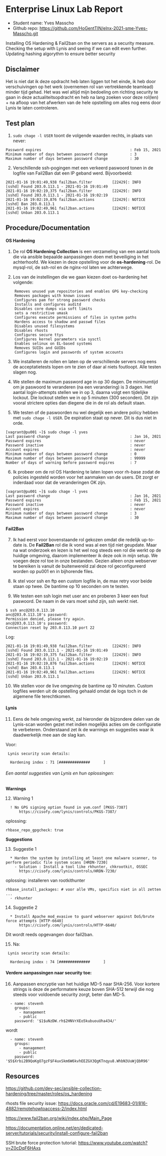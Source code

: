 # Enterprise Linux Lab Report

- Student name: Yves Masscho
- Github repo: <https://github.com/HoGentTIN/elnx-2021-sme-Yves-Masscho.git>

Installing OS Hardening & Fail2ban on the servers as a security measure.
Checking the setup with Lynis and seeing if we can edit even further.
Updating hashing algorythm to ensure better security

## Disclaimer

Het is niet dat ik deze opdracht heb laten liggen tot het einde, ik heb door verschuivingen op het werk (overnemen rol van vertrekkende teamlead) minder tijd gehad. Het was wel altijd mijn bedoeling om richting security te gaan in deze actualiteitsopdracht en heb na lang zoeken voor deze rol(len) + na afloop van het afwerken van de hele opstelling om alles nog eens door Lynis te laten controleren.

## Test plan

1. `sudo chage -l USER` toont de volgende waarden rechts, in plaats van never:

```
Password expires                                        : Feb 15, 2021
Minimum number of days between password change          : 3
Maximum number of days between password change          : 30
```

2. Verschillende ssh-pogingen met een verkeerd paswoord tonen in de logfile van Fail2Ban dat een IP geband werd. Bijvoorbeeld:
```
2021-01-16 19:01:49,938 fail2ban.filter         [22429]: INFO    [sshd] Found 203.0.113.1 - 2021-01-16 19:01:49
2021-01-16 19:02:19,375 fail2ban.filter         [22429]: INFO    [sshd] Found 203.0.113.1 - 2021-01-16 19:02:19
2021-01-16 19:02:19,876 fail2ban.actions        [22429]: NOTICE  [sshd] Ban 203.0.113.1
2021-01-16 19:02:49,961 fail2ban.actions        [22429]: NOTICE  [sshd] Unban 203.0.113.1
```

## Procedure/Documentation

#### OS Hardening

1. De rol **OS Hardening Collection** is een verzameling van een aantal tools die via ansible bepaalde aanpassingen doen met beveiliging in het achterhoofd. We kiezen in deze opstelling voor de **os-hardening**-rol. De mysql-rol, de ssh-rol en de nginx-rol laten we achterwege.  


2. Los van de instellingen die we gaan kiezen doet os-hardening het volgende:
```
    Removes unused yum repositories and enables GPG key-checking
    Removes packages with known issues
    Configures pam for strong password checks
    Installs and configures auditd
    Disables core dumps via soft limits
    sets a restrictive umask
    Configures execute permissions of files in system paths
    Hardens access to shadow and passwd files
    Disables unused filesystems
    Disables rhosts
    Configures secure ttys
    Configures kernel parameters via sysctl
    Enables selinux on EL-based systems
    Removes SUIDs and GUIDs
    Configures login and passwords of system accounts
```

3. We installeren de rollen en laten op de verschillende servers nog eens de acceptatietests lopen om te zien of daar al niets foutloopt. Alle testen slagen nog.

4. We stellen de maximum password age in op 30 dagen. De minimumtijd om je paswoord te veranderen (na een verandering) is 3 dagen. Het aantal login-attempts stellen we in op 3, daarna volgt een tijdelijke lockout. Die lockout stellen we in op 5 minuten (300 seconden). Dit zijn vooral strictere opties dan diegene die in de rol als default staan.

5. We testen of de paswoorden nu wel degelijk een andere policy hebben met `sudo chage -l USER`. De expiration staat op never. Dit is dus niet in orde. 
```
[vagrant@pu001 ~]$ sudo chage -l yves
Last password change                                    : Jan 16, 2021
Password expires                                        : never
Password inactive                                       : never
Account expires                                         : never
Minimum number of days between password change          : 0
Maximum number of days between password change          : 99999
Number of days of warning before password expires       : 7
```

6. Ik probeer om de rol OS Hardening te laten lopen voor rh-base zodat de policies ingesteld worden voor het aanmaken van de users. Dit zorgt er inderdaad voor dat de veranderingen OK zijn.
```
[vagrant@pu001 ~]$ sudo chage -l yves
Last password change                                    : Jan 16, 2021
Password expires                                        : Feb 15, 2021
Password inactive                                       : never
Account expires                                         : never
Minimum number of days between password change          : 3
Maximum number of days between password change          : 30
```

#### Fail2Ban

7. Ik had eerst voor bovenstaande rol gekozen omdat die redelijk up-to-date is. De **Fail2Ban** rol die ik vond was al een tijd niet geupdate. Maar na wat onderzoek en lezen is het wel nog steeds een rol die werkt op de huidige omgeving, daarom implementeer ik deze ook in mijn setup. We voegen deze rol toe in onze bestanden. Gezien alleen onze webserver te bereiken is vanuit de buitenwereld zal deze rol geconfigureerd worden op pu001 en in bijhorende files.

8. Ik stel voor ssh en ftp een custom logfile in, de max retry voor beide staan op twee. De bantime op 10 seconden om te testen.

9. We testen een ssh login met user anc en proberen 3 keer een fout paswoord. De naam in de vars moet sshd zijn, ssh werkt niet.
```
$ ssh anc@203.0.113.10
anc@203.0.113.10's password:
Permission denied, please try again.
anc@203.0.113.10's password:
Connection reset by 203.0.113.10 port 22

```
Log:
```
2021-01-16 19:01:49,938 fail2ban.filter         [22429]: INFO    [sshd] Found 203.0.113.1 - 2021-01-16 19:01:49
2021-01-16 19:02:19,375 fail2ban.filter         [22429]: INFO    [sshd] Found 203.0.113.1 - 2021-01-16 19:02:19
2021-01-16 19:02:19,876 fail2ban.actions        [22429]: NOTICE  [sshd] Ban 203.0.113.1
2021-01-16 19:02:49,961 fail2ban.actions        [22429]: NOTICE  [sshd] Unban 203.0.113.1
```

10. We stellen voor de live omgeving de bantime op 10 minuten. Custom logfiles werden uit de opstelling gehaald omdat de logs toch in de algemene file terechtkomen.

#### Lynis

11. Eens de hele omgeving werkt, zal hieronder de bijzondere delen van de Lynis-scan worden gezet met indien mogelijks acties om de configuratie te verbeteren. Onderstaand zet ik de warnings en suggesties waar ik daadwerkelijk mee aan de slag kan.

Voor:
```
 Lynis security scan details:

  Hardening index : 71 [##############      ]
```

###### Een aantal suggesties van Lynis en hun oplossingen:

**Warnings**

12. Warning 1
```
  ! No GPG signing option found in yum.conf [PKGS-7387]
      https://cisofy.com/lynis/controls/PKGS-7387/
```
oplossing:
```
rhbase_repo_gpgcheck: true
```

**Suggestions**

13. Suggestie 1

```
  * Harden the system by installing at least one malware scanner, to perform periodic file system scans [HRDN-7230]
    - Solution : Install a tool like rkhunter, chkrootkit, OSSEC
      https://cisofy.com/lynis/controls/HRDN-7230/
```
oplossing: installeren van rootkithunter
```
rhbase_install_packages: # voor alle VMs, specifics niet in all zetten
...
  - rkhunter
```
14. Suggestie 2
```
  * Install Apache mod_evasive to guard webserver against DoS/brute force attempts [HTTP-6640]
      https://cisofy.com/lynis/controls/HTTP-6640/
```
Dit wordt reeds opgevangen door fail2ban.

15. Na:
```
 Lynis security scan details:

  Hardening index : 74 [##############      ]
```

#### Verdere aanpassingen naar security toe:

16. Aanpassen encryptie van het huidige MD-5 naar SHA-256. Voor kortere strings is deze de performatere keuze boven SHA-512 terwijl die nog steeds voor voldoende security zorgt, beter dan MD-5.

```
  - name: stevenh
    groups:
      - management
      - public
    password: '$1$uNzDW.rh$2HNVrXEo5kubuouUha434/'
```
wordt
```
  - name: stevenh
    groups:
      - management
      - public
    password: '$5$Xrbi2B9QoKgO7gzF$F4uxSkm6W6kvhEEZGX3QgKTnqyu8.WhbN3UuWjQbR96'
```

## Resources

https://github.com/dev-sec/ansible-collection-hardening/tree/master/roles/os_hardening  

rhosts file security issue: https://docs.oracle.com/cd/E19683-01/816-4882/remotehowtoaccess-2/index.html  

https://www.fail2ban.org/wiki/index.php/Main_Page  

https://documentation.online.net/en/dedicated-server/tutorials/security/install-configure-fail2ban  

SSH brute force protection tutorial: https://www.youtube.com/watch?v=Z0cDqF6HAxs  